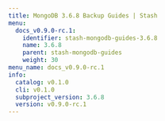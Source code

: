 ```yaml
---
title: MongoDB 3.6.8 Backup Guides | Stash
menu:
  docs_v0.9.0-rc.1:
    identifier: stash-mongodb-guides-3.6.8
    name: 3.6.8
    parent: stash-mongodb-guides
    weight: 30
menu_name: docs_v0.9.0-rc.1
info:
  catalog: v0.1.0
  cli: v0.1.0
  subproject_version: 3.6.8
  version: v0.9.0-rc.1
---
```


